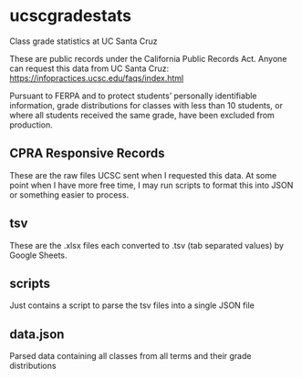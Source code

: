 # ucscgradestats
Class grade statistics at UC Santa Cruz

These are public records under the California Public Records Act. Anyone can request this data from UC Santa Cruz: https://infopractices.ucsc.edu/faqs/index.html

Pursuant to FERPA and to protect students’ personally identifiable information, grade distributions for classes with less than 10 students, or where all students received the same grade, have been excluded from production.

## CPRA Responsive Records
These are the raw files UCSC sent when I requested this data. At some point when I have more free time, I may run scripts to format this into JSON or something easier to process.

## tsv
These are the .xlsx files each converted to .tsv (tab separated values) by Google Sheets.

## scripts
Just contains a script to parse the tsv files into a single JSON file

## data.json
Parsed data containing all classes from all terms and their grade distributions